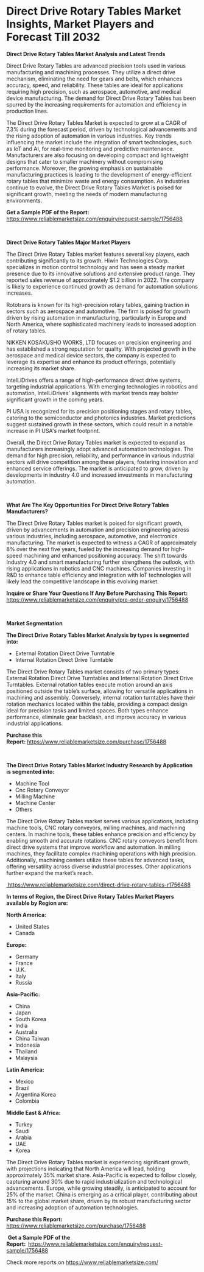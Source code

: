 <p><h1>Direct Drive Rotary Tables Market Insights, Market Players and Forecast Till 2032</h1></p><p><strong>Direct Drive Rotary Tables Market Analysis and Latest Trends</strong></p>
<p><p>Direct Drive Rotary Tables are advanced precision tools used in various manufacturing and machining processes. They utilize a direct drive mechanism, eliminating the need for gears and belts, which enhances accuracy, speed, and reliability. These tables are ideal for applications requiring high precision, such as aerospace, automotive, and medical device manufacturing. The demand for Direct Drive Rotary Tables has been spurred by the increasing requirements for automation and efficiency in production lines.</p><p>The Direct Drive Rotary Tables Market is expected to grow at a CAGR of 7.3% during the forecast period, driven by technological advancements and the rising adoption of automation in various industries. Key trends influencing the market include the integration of smart technologies, such as IoT and AI, for real-time monitoring and predictive maintenance. Manufacturers are also focusing on developing compact and lightweight designs that cater to smaller machinery without compromising performance. Moreover, the growing emphasis on sustainable manufacturing practices is leading to the development of energy-efficient rotary tables that minimize waste and energy consumption. As industries continue to evolve, the Direct Drive Rotary Tables Market is poised for significant growth, meeting the needs of modern manufacturing environments.</p></p>
<p><strong>Get a Sample PDF of the Report:&nbsp;</strong> <a href="https://www.reliablemarketsize.com/enquiry/request-sample/1756488?utm_campaign=2889&utm_medium=2&utm_source=Github&utm_content=ia&utm_term=06042025&utm_id=direct-drive-rotary-tables">https://www.reliablemarketsize.com/enquiry/request-sample/1756488</a></p>
<p>&nbsp;</p>
<p><strong>Direct Drive Rotary Tables Major Market Players</strong></p>
<p><p>The Direct Drive Rotary Tables market features several key players, each contributing significantly to its growth. Hiwin Technologies Corp. specializes in motion control technology and has seen a steady market presence due to its innovative solutions and extensive product range. They reported sales revenue of approximately $1.2 billion in 2022. The company is likely to experience continued growth as demand for automation solutions increases.</p><p>Rototrans is known for its high-precision rotary tables, gaining traction in sectors such as aerospace and automotive. The firm is poised for growth driven by rising automation in manufacturing, particularly in Europe and North America, where sophisticated machinery leads to increased adoption of rotary tables.</p><p>NIKKEN KOSAKUSHO WORKS, LTD focuses on precision engineering and has established a strong reputation for quality. With projected growth in the aerospace and medical device sectors, the company is expected to leverage its expertise and enhance its product offerings, potentially increasing its market share.</p><p>IntelLiDrives offers a range of high-performance direct drive systems, targeting industrial applications. With emerging technologies in robotics and automation, IntelLiDrives' alignments with market trends may bolster significant growth in the coming years.</p><p>PI USA is recognized for its precision positioning stages and rotary tables, catering to the semiconductor and photonics industries. Market predictions suggest sustained growth in these sectors, which could result in a notable increase in PI USA's market footprint.</p><p>Overall, the Direct Drive Rotary Tables market is expected to expand as manufacturers increasingly adopt advanced automation technologies. The demand for high precision, reliability, and performance in various industrial sectors will drive competition among these players, fostering innovation and enhanced service offerings. The market is anticipated to grow, driven by developments in industry 4.0 and increased investments in manufacturing automation.</p></p>
<p>&nbsp;</p>
<p><strong>What Are The Key Opportunities For Direct Drive Rotary Tables Manufacturers?</strong></p>
<p><p>The Direct Drive Rotary Tables market is poised for significant growth, driven by advancements in automation and precision engineering across various industries, including aerospace, automotive, and electronics manufacturing. The market is expected to witness a CAGR of approximately 8% over the next five years, fueled by the increasing demand for high-speed machining and enhanced positioning accuracy. The shift towards Industry 4.0 and smart manufacturing further strengthens the outlook, with rising applications in robotics and CNC machines. Companies investing in R&D to enhance table efficiency and integration with IoT technologies will likely lead the competitive landscape in this evolving market.</p></p>
<p><strong>Inquire or Share Your Questions If Any Before Purchasing This Report:</strong> <a href="https://www.reliablemarketsize.com/enquiry/pre-order-enquiry/1756488?utm_campaign=2889&utm_medium=2&utm_source=Github&utm_content=ia&utm_term=06042025&utm_id=direct-drive-rotary-tables">https://www.reliablemarketsize.com/enquiry/pre-order-enquiry/1756488</a></p>
<p>&nbsp;</p>
<p><strong>Market Segmentation</strong></p>
<p><strong>The Direct Drive Rotary Tables Market Analysis by types is segmented into:</strong></p>
<p><ul><li>External Rotation Direct Drive Turntable</li><li>Internal Rotation Direct Drive Turntable</li></ul></p>
<p><p>The Direct Drive Rotary Tables market consists of two primary types: External Rotation Direct Drive Turntables and Internal Rotation Direct Drive Turntables. External rotation tables execute motion around an axis positioned outside the table’s surface, allowing for versatile applications in machining and assembly. Conversely, internal rotation turntables have their rotation mechanics located within the table, providing a compact design ideal for precision tasks and limited spaces. Both types enhance performance, eliminate gear backlash, and improve accuracy in various industrial applications.</p></p>
<p><strong>Purchase this Report:&nbsp;</strong><a href="https://www.reliablemarketsize.com/purchase/1756488?utm_campaign=2889&utm_medium=2&utm_source=Github&utm_content=ia&utm_term=06042025&utm_id=direct-drive-rotary-tables">https://www.reliablemarketsize.com/purchase/1756488</a></p>
<p>&nbsp;</p>
<p><strong>The Direct Drive Rotary Tables Market Industry Research by Application is segmented into:</strong></p>
<p><ul><li>Machine Tool</li><li>Cnc Rotary Conveyor</li><li>Milling Machine</li><li>Machine Center</li><li>Others</li></ul></p>
<p><p>The Direct Drive Rotary Tables market serves various applications, including machine tools, CNC rotary conveyors, milling machines, and machining centers. In machine tools, these tables enhance precision and efficiency by enabling smooth and accurate rotations. CNC rotary conveyors benefit from direct drive systems that improve workflow and automation. In milling machines, they facilitate complex machining operations with high precision. Additionally, machining centers utilize these tables for advanced tasks, offering versatility across diverse industrial processes. Other applications further expand the market’s reach.</p></p>
<p><a href="https://www.reliablemarketsize.com/direct-drive-rotary-tables-r1756488?utm_campaign=2889&utm_medium=2&utm_source=Github&utm_content=ia&utm_term=06042025&utm_id=direct-drive-rotary-tables">&nbsp;https://www.reliablemarketsize.com/direct-drive-rotary-tables-r1756488</a></p>
<p><strong>In terms of Region, the Direct Drive Rotary Tables Market Players available by Region are:</strong></p>
<p>
    <p> <strong> North America: </strong>
        <ul>
            <li>United States</li>
            <li>Canada</li>
        </ul>
        </p> 
    <p> <strong> Europe: </strong>
        <ul>
            <li>Germany</li>
            <li>France</li>
            <li>U.K.</li>
            <li>Italy</li>
            <li>Russia</li>
        </ul>
        </p> 
    <p> <strong> Asia-Pacific: </strong>
        <ul>
            <li>China</li>
            <li>Japan</li>
            <li>South Korea</li>
            <li>India</li>
            <li>Australia</li>
            <li>China Taiwan</li>
            <li>Indonesia</li>
            <li>Thailand</li>
            <li>Malaysia</li>
        </ul>
        </p> 
    <p> <strong> Latin America: </strong>
        <ul>
            <li>Mexico</li>
            <li>Brazil</li>
            <li>Argentina Korea</li>
            <li>Colombia</li>
        </ul>
        </p> 
    <p> <strong> Middle East & Africa: </strong>
        <ul>
            <li>Turkey</li>
            <li>Saudi</li>
            <li>Arabia</li>
            <li>UAE</li>
            <li>Korea</li>
        </ul>
    </p>
    </p>
<p><p>The Direct Drive Rotary Tables market is experiencing significant growth, with projections indicating that North America will lead, holding approximately 35% market share. Asia-Pacific is expected to follow closely, capturing around 30% due to rapid industrialization and technological advancements. Europe, while growing steadily, is anticipated to account for 25% of the market. China is emerging as a critical player, contributing about 15% to the global market share, driven by its robust manufacturing sector and increasing adoption of automation technologies.</p></p>
<p><strong>Purchase this Report: </strong><a href="https://www.reliablemarketsize.com/purchase/1756488?utm_campaign=2889&utm_medium=2&utm_source=Github&utm_content=ia&utm_term=06042025&utm_id=direct-drive-rotary-tables">https://www.reliablemarketsize.com/purchase/1756488</a></p>
<p>&nbsp;<strong>Get a Sample PDF of the Report:&nbsp;&nbsp;</strong><a href="https://www.reliablemarketsize.com/enquiry/request-sample/1756488?utm_campaign=2889&utm_medium=2&utm_source=Github&utm_content=ia&utm_term=06042025&utm_id=direct-drive-rotary-tables">https://www.reliablemarketsize.com/enquiry/request-sample/1756488</a></p>
<p><strong></strong></p>
<p>Check more reports on <a href="https://www.reliablemarketsize.com/?utm_campaign=2889&utm_medium=2&utm_source=Github&utm_content=ia&utm_term=06042025&utm_id=direct-drive-rotary-tables">https://www.reliablemarketsize.com/</a></p>